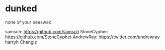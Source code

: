 # dunked
none of your beeswax

samsch: https://github.com/samsch
StoneCypher: https://github.com/StoneCypher
AndrewRay: https://twitter.com/andrewray
harryh
Chengiz
